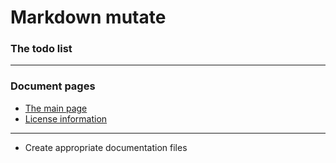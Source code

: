 # Markdown mutate
### The todo list


----
### Document pages
* [The main page](https:/github.com/restarian/brace_umd/blob/master/doc/README.md)
* [License information](https:/github.com/restarian/brace_umd/blob/master/doc/license.md)

----

* Create appropriate documentation files
